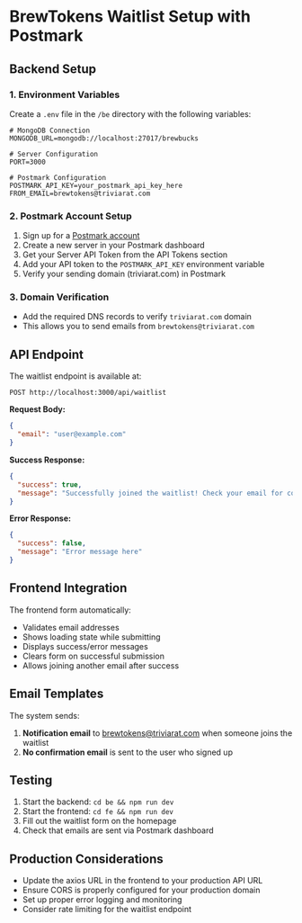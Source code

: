 # BrewTokens Waitlist Setup with Postmark

## Backend Setup

### 1. Environment Variables

Create a `.env` file in the `/be` directory with the following variables:

```env
# MongoDB Connection
MONGODB_URL=mongodb://localhost:27017/brewbucks

# Server Configuration
PORT=3000

# Postmark Configuration
POSTMARK_API_KEY=your_postmark_api_key_here
FROM_EMAIL=brewtokens@triviarat.com
```

### 2. Postmark Account Setup

1. Sign up for a [Postmark account](https://postmarkapp.com/)
2. Create a new server in your Postmark dashboard
3. Get your Server API Token from the API Tokens section
4. Add your API token to the `POSTMARK_API_KEY` environment variable
5. Verify your sending domain (triviarat.com) in Postmark

### 3. Domain Verification

- Add the required DNS records to verify `triviarat.com` domain
- This allows you to send emails from `brewtokens@triviarat.com`

## API Endpoint

The waitlist endpoint is available at:
```
POST http://localhost:3000/api/waitlist
```

**Request Body:**
```json
{
  "email": "user@example.com"
}
```

**Success Response:**
```json
{
  "success": true,
  "message": "Successfully joined the waitlist! Check your email for confirmation."
}
```

**Error Response:**
```json
{
  "success": false,
  "message": "Error message here"
}
```

## Frontend Integration

The frontend form automatically:
- Validates email addresses
- Shows loading state while submitting
- Displays success/error messages
- Clears form on successful submission
- Allows joining another email after success

## Email Templates

The system sends:
1. **Notification email** to brewtokens@triviarat.com when someone joins the waitlist
2. **No confirmation email** is sent to the user who signed up

## Testing

1. Start the backend: `cd be && npm run dev`
2. Start the frontend: `cd fe && npm run dev`
3. Fill out the waitlist form on the homepage
4. Check that emails are sent via Postmark dashboard

## Production Considerations

- Update the axios URL in the frontend to your production API URL
- Ensure CORS is properly configured for your production domain
- Set up proper error logging and monitoring
- Consider rate limiting for the waitlist endpoint
